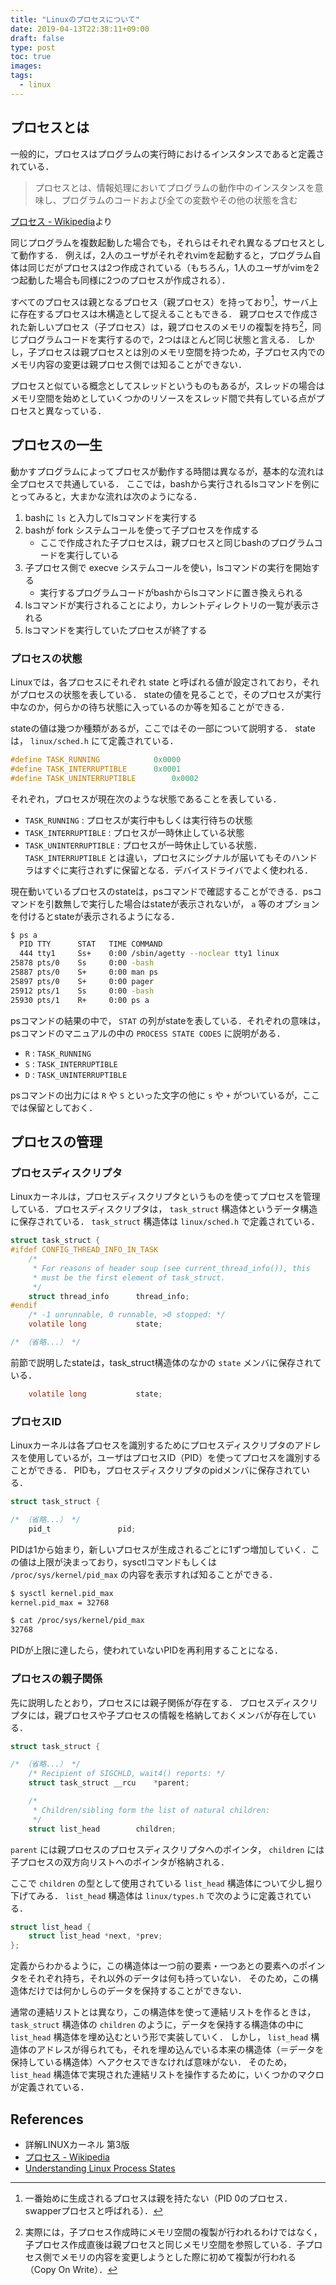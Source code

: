 ```yaml
---
title: "Linuxのプロセスについて"
date: 2019-04-13T22:38:11+09:00
draft: false
type: post
toc: true
images:
tags: 
  - linux
---
```


## プロセスとは
一般的に，プロセスはプログラムの実行時におけるインスタンスであると定義されている．

> プロセスとは、情報処理においてプログラムの動作中のインスタンスを意味し、プログラムのコードおよび全ての変数やその他の状態を含む

[プロセス - Wikipedia](https://ja.wikipedia.org/wiki/%E3%83%97%E3%83%AD%E3%82%BB%E3%82%B9)より

同じプログラムを複数起動した場合でも，それらはそれぞれ異なるプロセスとして動作する．
例えば，2人のユーザがそれぞれvimを起動すると，プログラム自体は同じだがプロセスは2つ作成されている（もちろん，1人のユーザがvimを2つ起動した場合も同様に2つのプロセスが作成される）．

すべてのプロセスは親となるプロセス（親プロセス）を持っており[^1]，サーバ上に存在するプロセスは木構造として捉えることもできる．
親プロセスで作成された新しいプロセス（子プロセス）は，親プロセスのメモリの複製を持ち[^2]，同じプログラムコードを実行するので，2つはほとんど同じ状態と言える．
しかし，子プロセスは親プロセスとは別のメモリ空間を持つため，子プロセス内でのメモリ内容の変更は親プロセス側では知ることができない．

プロセスと似ている概念としてスレッドというものもあるが，スレッドの場合はメモリ空間を始めとしていくつかのリソースをスレッド間で共有している点がプロセスと異なっている．

[^1]: 一番始めに生成されるプロセスは親を持たない（PID 0のプロセス．swapperプロセスと呼ばれる）．
[^2]: 実際には，子プロセス作成時にメモリ空間の複製が行われるわけではなく，子プロセス作成直後は親プロセスと同じメモリ空間を参照している．子プロセス側でメモリの内容を変更しようとした際に初めて複製が行われる（Copy On Write）．

## プロセスの一生
動かすプログラムによってプロセスが動作する時間は異なるが，基本的な流れは全プロセスで共通している．
ここでは，bashから実行されるlsコマンドを例にとってみると，大まかな流れは次のようになる．

1. bashに `ls` と入力してlsコマンドを実行する
1. bashが fork システムコールを使って子プロセスを作成する
    - ここで作成された子プロセスは，親プロセスと同じbashのプログラムコードを実行している
1. 子プロセス側で execve システムコールを使い，lsコマンドの実行を開始する
    - 実行するプログラムコードがbashからlsコマンドに置き換えられる
1. lsコマンドが実行されることにより，カレントディレクトリの一覧が表示される
1. lsコマンドを実行していたプロセスが終了する

### プロセスの状態

Linuxでは，各プロセスにそれぞれ state と呼ばれる値が設定されており，それがプロセスの状態を表している．
stateの値を見ることで，そのプロセスが実行中なのか，何らかの待ち状態に入っているのか等を知ることができる．

stateの値は幾つか種類があるが，ここではその一部について説明する．
stateは， `linux/sched.h` にて定義されている．
```c
#define TASK_RUNNING			0x0000
#define TASK_INTERRUPTIBLE		0x0001
#define TASK_UNINTERRUPTIBLE		0x0002
```

それぞれ，プロセスが現在次のような状態であることを表している．

* `TASK_RUNNING` : プロセスが実行中もしくは実行待ちの状態
* `TASK_INTERRUPTIBLE` : プロセスが一時休止している状態
* `TASK_UNINTERRUPTIBLE` :  プロセスが一時休止している状態． `TASK_INTERRUPTIBLE` とは違い，プロセスにシグナルが届いてもそのハンドラはすぐに実行されずに保留となる．デバイスドライバでよく使われる．

現在動いているプロセスのstateは，psコマンドで確認することができる．psコマンドを引数無しで実行した場合はstateが表示されないが， `a` 等のオプションを付けるとstateが表示されるようになる．
```sh
$ ps a
  PID TTY      STAT   TIME COMMAND
  444 tty1     Ss+    0:00 /sbin/agetty --noclear tty1 linux
25878 pts/0    Ss     0:00 -bash
25887 pts/0    S+     0:00 man ps
25897 pts/0    S+     0:00 pager
25912 pts/1    Ss     0:00 -bash
25930 pts/1    R+     0:00 ps a
```

psコマンドの結果の中で， `STAT` の列がstateを表している．それぞれの意味は，psコマンドのマニュアルの中の `PROCESS STATE CODES` に説明がある．

* `R` : `TASK_RUNNING`
* `S` : `TASK_INTERRUPTIBLE`
* `D` : `TASK_UNINTERRUPTIBLE`

psコマンドの出力には `R` や `S` といった文字の他に `s` や `+` がついているが，ここでは保留としておく．

## プロセスの管理
### プロセスディスクリプタ
Linuxカーネルは，プロセスディスクリプタというものを使ってプロセスを管理している．プロセスディスクリプタは， `task_struct` 構造体というデータ構造に保存されている．
`task_struct` 構造体は `linux/sched.h` で定義されている．

```c
struct task_struct {
#ifdef CONFIG_THREAD_INFO_IN_TASK
	/*
	 * For reasons of header soup (see current_thread_info()), this
	 * must be the first element of task_struct.
	 */
	struct thread_info		thread_info;
#endif
	/* -1 unrunnable, 0 runnable, >0 stopped: */
	volatile long			state;

/* （省略...） */
```

前節で説明したstateは，task_struct構造体のなかの `state` メンバに保存されている．
```c
	volatile long			state;
```

### プロセスID
Linuxカーネルは各プロセスを識別するためにプロセスディスクリプタのアドレスを使用しているが，ユーザはプロセスID（PID）を使ってプロセスを識別することができる．
PIDも，プロセスディスクリプタのpidメンバに保存されている．
```c
struct task_struct {

/* （省略...） */
	pid_t				pid;
```

PIDは1から始まり，新しいプロセスが生成されるごとに1ずつ増加していく．この値は上限が決まっており，sysctlコマンドもしくは `/proc/sys/kernel/pid_max` の内容を表示すれば知ることができる．
```sh
$ sysctl kernel.pid_max
kernel.pid_max = 32768

$ cat /proc/sys/kernel/pid_max
32768
```

PIDが上限に達したら，使われていないPIDを再利用することになる．

### プロセスの親子関係
先に説明したとおり，プロセスには親子関係が存在する．
プロセスディスクリプタには，親プロセスや子プロセスの情報を格納しておくメンバが存在している．
```c
struct task_struct {

/* （省略...） */
	/* Recipient of SIGCHLD, wait4() reports: */
	struct task_struct __rcu	*parent;

	/*
	 * Children/sibling form the list of natural children:
	 */
	struct list_head		children;
```

`parent` には親プロセスのプロセスディスクリプタへのポインタ， `children` には子プロセスの双方向リストへのポインタが格納される．

ここで `children` の型として使用されている `list_head` 構造体について少し掘り下げてみる．
`list_head` 構造体は `linux/types.h` で次のように定義されている．
```c
struct list_head {
	struct list_head *next, *prev;
};
```

定義からわかるように，この構造体は一つ前の要素・一つあとの要素へのポインタをそれぞれ持ち，それ以外のデータは何も持っていない．
そのため，この構造体だけでは何かしらのデータを保持することができない．

通常の連結リストとは異なり，この構造体を使って連結リストを作るときは， `task_struct` 構造体の `children` のように，データを保持する構造体の中に `list_head` 構造体を埋め込むという形で実装していく．
しかし， `list_head` 構造体のアドレスが得られても，それを埋め込んでいる本来の構造体（＝データを保持している構造体）へアクセスできなければ意味がない．
そのため， `list_head` 構造体で実現された連結リストを操作するために，いくつかのマクロが定義されている．

## References
* 詳解LINUXカーネル 第3版
* [プロセス - Wikipedia](https://ja.wikipedia.org/wiki/%E3%83%97%E3%83%AD%E3%82%BB%E3%82%B9)
* [Understanding Linux Process States](https://access.redhat.com/sites/default/files/attachments/processstates_20120831.pdf)
